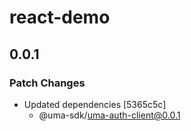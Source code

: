 # react-demo

## 0.0.1

### Patch Changes

- Updated dependencies [5365c5c]
  - @uma-sdk/uma-auth-client@0.0.1
